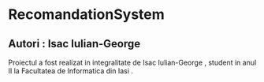 # RecomandationSystem

## Autori : Isac Iulian-George

 Proiectul a fost realizat in integralitate de Isac Iulian-George , student in anul II la Facultatea de Informatica din Iasi .
 
 
 
